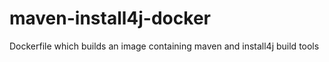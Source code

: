 # maven-install4j-docker
Dockerfile which builds an image containing maven and install4j build tools
